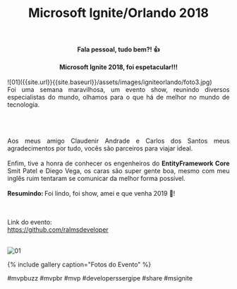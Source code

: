 ﻿---
title: "Microsoft Ignite/Orlando 2018"
comments: true
excerpt_separator: "Ler mais"
categories:
  - Evento
gallery:
  - url: /assets/images/igniteorlando/foto1.jpg
    image_path: /assets/images/igniteorlando/foto1.jpg
    alt: "Microsoft Ignite 2018"
  - url: /assets/images/igniteorlando/foto2.jpg
    image_path: /assets/images/igniteorlando/foto2.jpg
    alt: "Microsoft Ignite 2018"
  - url: /assets/images/igniteorlando/foto3.jpg
    image_path: /assets/images/igniteorlando/foto3.jpg
    alt: "Microsoft Ignite 2018"
  - url: /assets/images/igniteorlando/foto4.jpg
    image_path: /assets/images/igniteorlando/foto4.jpg
    alt: "Microsoft Ignite 2018"
  - url: /assets/images/igniteorlando/foto5.jpg
    image_path: /assets/images/igniteorlando/foto5.jpg
    alt: "Microsoft Ignite 2018"
  - url: /assets/images/igniteorlando/foto6.jpg
    image_path: /assets/images/igniteorlando/foto6.jpg
    alt: "Microsoft Ignite 2018"
  - url: /assets/images/igniteorlando/foto7.jpg
    image_path: /assets/images/igniteorlando/foto7.jpg
    alt: "Microsoft Ignite 2018"
  - url: /assets/images/igniteorlando/foto8.jpg
    image_path: /assets/images/igniteorlando/foto8.jpg
    alt: "Microsoft Ignite 2018"
  - url: /assets/images/igniteorlando/foto9.jpg
    image_path: /assets/images/igniteorlando/foto9.jpg
    alt: "Microsoft Ignite 2018"
  - url: /assets/images/igniteorlando/foto10.jpg
    image_path: /assets/images/igniteorlando/foto10.jpg
    alt: "Microsoft Ignite 2018"
  - url: /assets/images/igniteorlando/foto11.jpg
    image_path: /assets/images/igniteorlando/foto11.jpg
    alt: "Microsoft Ignite 2018"
  - url: /assets/images/igniteorlando/foto12.jpg
    image_path: /assets/images/igniteorlando/foto12.jpg
    alt: "Microsoft Ignite 2018"
  - url: /assets/images/igniteorlando/foto13.jpg
    image_path: /assets/images/igniteorlando/foto13.jpg
    alt: "Microsoft Ignite 2018"
  - url: /assets/images/igniteorlando/foto14.jpg
    image_path: /assets/images/igniteorlando/foto14.jpg
    alt: "Microsoft Ignite 2018"
  - url: /assets/images/igniteorlando/foto15.jpg
    image_path: /assets/images/igniteorlando/foto15.jpg
    alt: "Microsoft Ignite 2018"
  - url: /assets/images/igniteorlando/foto16.jpg
    image_path: /assets/images/igniteorlando/foto16.jpg
    alt: "Microsoft Ignite 2018"
  - url: /assets/images/igniteorlando/foto17.jpg
    image_path: /assets/images/igniteorlando/foto17.jpg
    alt: "Microsoft Ignite 2018"
---

<center><strong>Fala pessoal, tudo bem?! 👍 </strong></center> <br>
<center><strong>Microsoft Ignite 2018, foi espetacular!!! </strong></center> <br>
![01]({{site.url}}{{site.baseurl}}/assets/images/igniteorlando/foto3.jpg)
<div style="text-align: justify;">
Foi uma semana maravilhosa, um evento show, reunindo diversos especialistas do mundo, olhamos para o que há de melhor no mundo de tecnologia.
<br><br>

<br><br>
Aos meus amigo Claudenir Andrade e Carlos dos Santos meus agradecimentos por tudo, vocês são parceiros para viajar ideal.
<br><br>
Enfim, tive a honra de conhecer os engenheiros do <strong>EntityFramework Core </strong>  Smit Patel e Diego Vega, os caras são super gente boa, mesmo com meu inglês ruim tentaram se comunicar da melhor forma possível.
<br><br>
<strong>Resumindo: </strong> Foi lindo, foi show, amei e que venha 2019 💚!
 
<br><br>
Link do evento:<br>
<a href="https://github.com/ralmsdeveloper" target="_black">https://github.com/ralmsdeveloper</a>
<br> 
<br>
</div>  

![01]({{site.url}}{{site.baseurl}}/assets/images/igniteorlando/foto1.jpg) 

{% include gallery caption="Fotos do Evento" %}

 #mvpbuzz #mvpbr #mvp #developerssergipe #share #msignite<br><br>